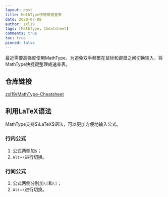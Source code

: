```yaml
---
layout: post
title: MathType快捷键速查表
date: 2020-07-08
author: zxl19
tags: [MathType, Cheatsheet]
comments: true
toc: true
pinned: false
---
```


最近需要高强度使用MathType，为避免双手频繁在鼠标和键盘之间切换输入，将MathType快捷键整理成速查表。

<!-- more -->

## 仓库链接

[zxl19/MathType-Cheatsheet](https://github.com/zxl19/MathType-Cheatsheet)

## 利用LaTeX语法

MathType支持$\LaTeX$语法，可以更加方便地输入公式。

### 行内公式

1. 公式两侧加`$`；
2. `Alt`+`\`进行切换。

### 行间公式

1. 公式两侧分别加`\[`和`\]`；
2. `Alt`+`\`进行切换。
